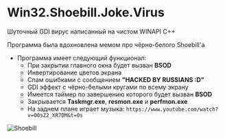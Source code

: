 # Win32.Shoebill.Joke.Virus
Шуточный GDI вирус написанный на чистом WINAPI C++

Программа была вдохновлена мемом про чёрно-белого Shoebill'a

- Программа имеет следующий функционал:
  - При закрытии главного окна будет вызван **BSOD**
  - Инвертирование цветов экрана
  - Спам ошибками с сообщением **"HAСKЕD ВY RUSSIАNS :D"**
  - GDI эффект с чёрно-белыми кругами по всему экрану
  - Имеется таймер по завершению которого будет вызван **BSOD**
  - Закрывается **Taskmgr.exe**, **resmon.exe** и **perfmon.exe**
  - На заднем плане играет музыка: `https://www.youtube.com/watch?v=O0sZ2_XR7DM&t=0s`

![Shoebill](https://i.imgur.com/FFIIWoV.png)
